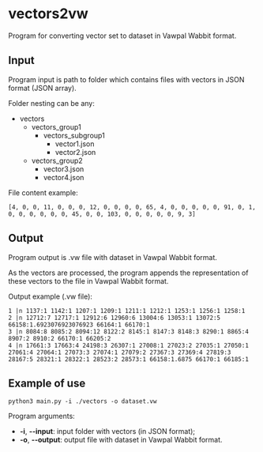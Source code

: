 # vectors2vw

Program for converting vector set to dataset in Vawpal Wabbit format.

## Input
Program input is path to folder which contains files with vectors in JSON format (JSON array).

Folder nesting can be any:
- vectors
  - vectors_group1
    - vectors_subgroup1
      - vector1.json
      - vector2.json
  - vectors_group2
    - vector3.json
    - vector4.json

File content example:
```
[4, 0, 0, 11, 0, 0, 0, 12, 0, 0, 0, 0, 65, 4, 0, 0, 0, 0, 0, 91, 0, 1, 0, 0, 0, 0, 0, 0, 45, 0, 0, 103, 0, 0, 0, 0, 0, 9, 3]
```

## Output

Program output is .vw file with dataset in Vawpal Wabbit format.

As the vectors are processed, the program appends the representation of these vectors to the file in Vawpal Wabbit format.

Output example (.vw file):
```
1 |n 1137:1 1142:1 1207:1 1209:1 1211:1 1212:1 1253:1 1256:1 1258:1 
2 |n 12712:7 12717:1 12912:6 12960:6 13004:6 13053:1 13072:5 66158:1.6923076923076923 66164:1 66170:1
3 |n 8084:8 8085:2 8094:12 8122:2 8145:1 8147:3 8148:3 8290:1 8865:4 8907:2 8910:2 66170:1 66205:2
4 |n 17661:3 17663:4 24198:3 26307:1 27008:1 27023:2 27035:1 27050:1 27061:4 27064:1 27073:3 27074:1 27079:2 27367:3 27369:4 27819:3 28167:5 28321:1 28322:1 28523:2 28573:1 66158:1.6875 66170:1 66185:1
```

## Example of use

```
python3 main.py -i ./vectors -o dataset.vw
```

Program arguments:
* **-i**, **--input**: input folder with vectors (in JSON format);
* **-o**, **--output**: output file with dataset in Vawpal Wabbit format.
